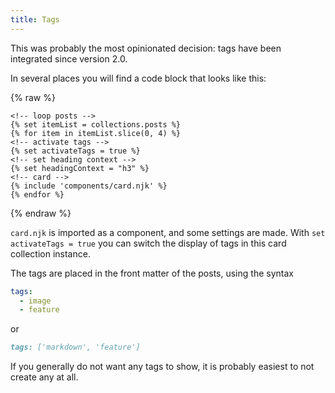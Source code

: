 ```yaml
---
title: Tags
---
```


This was probably the most opinionated decision: tags have been integrated since version 2.0.

In several places you will find a code block that looks like this:

{% raw %}

```jinja2
<!-- loop posts -->
{% set itemList = collections.posts %}
{% for item in itemList.slice(0, 4) %}
<!-- activate tags -->
{% set activateTags = true %}
<!-- set heading context -->
{% set headingContext = "h3" %}
<!-- card -->
{% include 'components/card.njk' %}
{% endfor %}
```

{% endraw %}

`card.njk` is imported as a component, and some settings are made.
With `set activateTags = true` you can switch the display of tags in this card collection instance.

The tags are placed in the front matter of the posts, using the syntax

```yaml
tags:
  - image
  - feature
```

or

```md
tags: ['markdown', 'feature']
```

If you generally do not want any tags to show, it is probably easiest to not create any at all.

